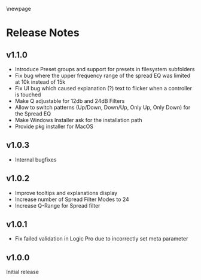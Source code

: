 \newpage

# Release Notes

## v1.1.0
- Introduce Preset groups and support for presets in filesystem subfolders
- Fix bug where the upper frequency range of the spread EQ was limited at 10k instead of 15k
- Fix UI bug which caused explanation (?) text to flicker when a controller is touched
- Make Q adjustable for 12db and 24dB Filters
- Allow to switch patterns (Up/Down, Down/Up, Only Up, Only Down) for the Spread EQ
- Make Windows Installer ask for the installation path 
- Provide pkg installer for MacOS


## v1.0.3
- Internal bugfixes

## v1.0.2
- Improve tooltips and explanations display
- Increase number of Spread Filter Modes to 24
- Increase Q-Range for Spread filter

## v1.0.1
- Fix failed validation in Logic Pro due to incorrectly set meta parameter

## v1.0.0

Initial release
